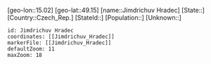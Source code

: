 ﻿---
location: [49.15,15.02]
mapzoom: [7,12] 
mapmarker: city 
type: City
tags:
- geo/City


SpocWebEntityId: 31202
isDeleted: false
confidential: public

---
[geo-lon::15.02]
[geo-lat::49.15]
[name::Jimdrichuv Hradec]
[State::]
[Country::Czech_Rep.]
[StateId::]
[Population::]
[Unknown::]


```leaflet
id: Jimdrichuv Hradec
coordinates: [[Jimdrichuv_Hradec]]
markerFile: [[Jimdrichuv_Hradec]]
defaultZoom: 11 
maxZoom: 18
```
